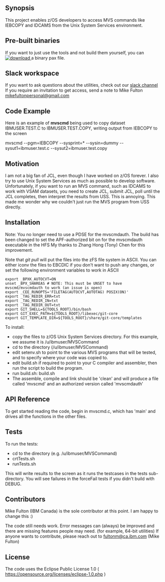 ## Synopsis

This project enables z/OS developers to access MVS commands like IEBCOPY and IDCAMS from the Unix System Services environment.


## Pre-built binaries

If you want to just use the tools and not build them yourself, you can [![download](https://api.bintray.com/packages/fultonm/MVSUtil/MVSCommand/images/download.svg) ](https://bintray.com/fultonm/MVSUtil/MVSCommand/_latestVersion) a binary pax file.

## Slack workspace

If you want to ask questions about the utilities, check out our [slack channel](https://mvsutil.slack.com/messages)
If you require an invitation to get access, send a note to Mike Fulton <mikefultonpersonal@gmail.com>  

## Code Example

Here is an example of **mvscmd** being used to copy dataset IBMUSER.TEST.C to IBMUSER.TEST.COPY, writing output from IEBCOPY to the screen

mvscmd --pgm=IEBCOPY --sysprint=* --sysin=dummy --sysut1=ibmuser.test.c --sysut2=ibmuser.test.copy

## Motivation

I am not a big fan of JCL, even though I have worked on z/OS forever. 
I also try to use Unix System Services as much as possible to develop software. 
Unfortunately, if you want to run an MVS command, such as IDCAMS to work with VSAM datasets, you need to create JCL, submit JCL, 
poll until the JCL completes, then interpret the results from USS. This is annoying.
This made me wonder why we couldn't just run the MVS program from USS directly. 

## Installation
Note: You no longer need to use a PDSE for the mvscmdauth. The build has been changed to set the APF-authorized bit on for the mvscmdauth executable in the HFS
My thanks to Zhang Hong (Tony) Chen for this improvement. 

Note that _git pull_ will put the files into the zFS file system in ASCII. You can either iconv the files to EBCDIC if you don't want to push any changes, or set the following environment variables to work in ASCII
```
export _BPXK_AUTOCVT=ON
unset _BPX_SHAREAS # NOTE: This must be UNSET to have mvscmd/mvscmdauth to work (an issue is open)
export _CEE_RUNOPTS='FILETAG(AUTOCVT,AUTOTAG) POSIX(ON)'
export _TAG_REDIR_ERR=txt
export _TAG_REDIR_IN=txt
export _TAG_REDIR_OUT=txt
export GIT_SHELL=${TOOLS_ROOT}/bin/bash
export GIT_EXEC_PATH=${TOOLS_ROOT}/libexec/git-core
export GIT_TEMPLATE_DIR=${TOOLS_ROOT}/share/git-core/templates
```

To install:
- copy the files to z/OS Unix System Services directory. For this example, we assume it is /u/ibmuser/MVSCommand
- cd to the directory (/u/ibmuser/MVSCommand)
- edit setenv.sh to point to the various MVS programs that will be tested, and to specify where your code was copied to. 
- edit build.sh if required to point to your C compiler and assembler, then run the script to build the program.
- run build.sh: build.sh
- The assemble, compile and link should be 'clean' and will produce a file called 'mvscmd' and an authorized version called 'mvscmdauth'

## API Reference

To get started reading the code, begin in mvscmd.c, which has 'main' and drives all the functions in the other files.

## Tests

To run the tests:
- cd to the directory (e.g. /u/ibmuser/MVSCommand)
- crtTests.sh
- runTests.sh

This will write results to the screen as it runs the testcases in the tests sub-directory. You will see failures
in the forceFail tests if you didn't build with DEBUG.

## Contributors

Mike Fulton (IBM Canada) is the sole contributor at this point. I am happy to change this :)

The code still needs work. Error messages can (always) be improved and there are missing features people may need. (for example, 64-bit utilities)
If anyone wants to contribute, please reach out to fultonm@ca.ibm.com (Mike Fulton)

## License

The code uses the Eclipse Public License 1.0 ( https://opensource.org/licenses/eclipse-1.0.php )


